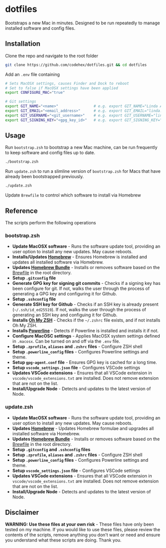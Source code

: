 # dotfiles

Bootstraps a new Mac in minutes. Designed to be run repeatedly to manage installed software and config files.

## Installation

Clone the repo and navigate to the root folder

```bash
git clone https://github.com/codehex/dotfiles.git && cd dotfiles
```

Add an `.env` file containing
```bash
# Sets MacOSX settings, causes Finder and Dock to reboot
# Set to false if MacOSX settings have been applied
export CONFIGURE_MAC="true"  

# Git settings
export GIT_NAME="<name>"                # e.g. export GIT_NAME="Linda Ashbrook"
export GIT_EMAIL="<email_address>"      # e.g. export GIT_EMAIL="linda.ashbrook@gmail.com"
export GIT_USERNAME="<git_username>"    # e.g. export GIT_USERNAME="lindash"
export GIT_SIGNING_KEY="<gpg_key_id>"   # e.g. export GIT_SIGNING_KEY="1234ABCD7890EF01"
``` 

## Usage

Run `bootstrap.zsh` to bootstrap a new Mac machine, can be run frequently to keep software and config files up to date.
```bash
./bootstrap.zsh
```

Run `update.zsh` to run a slimline version of `bootstrap.zsh` for Macs that have already been bootstrapped previously.
```bash
./update.zsh
```
Update `Brewfile` to control which software to install via Homebrew

## Reference

The scripts perform the following operations

### bootstrap.zsh
- **Update MacOSX software** - Runs the software update tool, providing an user option to install any new updates. May cause reboots.
- **Installs/Updates [Homebrew](https://brew.sh/)** - Ensures Homebrew is installed and updates all installed software via Homebrew.
- **Updates [Homebrew Bundle](https://github.com/Homebrew/homebrew-bundle)** - Installs or removes software based on the [Brewfile](Brewfile) in the root directory.
- **Setup `.gitconfig` file**
- **Generate GPG key for signing git commits** - Checks if a signing key has been configure for git. If not, walks the user through the process of generating a GPG key and configuring it for Github.
- **Setup `.sshconfig` file**
- **Generate SSH key for Github** - Checks if an SSH key is already present (`~/.ssh/id_ed25519`). If not, walks the user through the process of generating an SSH key and configuing it for Github.
- **Installs [Oh My ZSH](https://ohmyz.sh/)** - Checks if the `~/.zshrc` file exists, and if not installs Oh My ZSH.
- **Installs [Powerline](https://github.com/powerline/powerline)** - Detects if Powerline is installed and installs it if not.
- **Configure MacOSC settings** - Applies MacOSX system settings defined in `.macosx`. Can be turned on and off via the `.env` file.
- **Setup `.zprofile`, `aliases` and `.zshrc` files** - Configure ZSH shell
- **Setup `.powerline_config` files** - Configures Powerline settings and theme.
- **Setup `gpg-agent.conf` file** - Ensures GPG key is cached for a long time.
- **Setup `vscode_settings.json` file** - Configures VSCode settings
- **Updates VSCode extensions** - Ensures that all VSCode extension in `vscode/vscode_extensions.txt` are installed. Does not remove extension that are not on the list.
- **Install/Upgrade Node** - Detects and updates to the latest version of Node.

### update.zsh
- **Update MacOSX software** - Runs the software update tool, providing an user option to install any new updates. May cause reboots.
- **Updates [Homebrew](https://brew.sh/)** - Updates Homebrew formulae and upgrades all installed software via Homebrew.
- **Updates [Homebrew Bundle](https://github.com/Homebrew/homebrew-bundle)** - Installs or removes software based on the [Brewfile](Brewfile) in the root directory.
- **Setup `.gitconfig` and `.sshconfig` files**
- **Setup `.zprofile`, `aliases` and `.zshrc` files** - Configure ZSH shell
- **Setup `.powerline_config` files** - Configures Powerline settings and theme.
- **Setup `vscode_settings.json` file** - Configures VSCode settings
- **Updates VSCode extensions** - Ensures that all VSCode extension in `vscode/vscode_extensions.txt` are installed. Does not remove extension that are not on the list.
- **Install/Upgrade Node** - Detects and updates to the latest version of Node.

## Disclaimer

**WARNING: Use these files at your own risk** - These files have only been tested on my machine. If you would like to use these files, please review the contents of the scripts, remove anything you don't want or need and ensure you understand what these scripts are doing. Thank you. 
